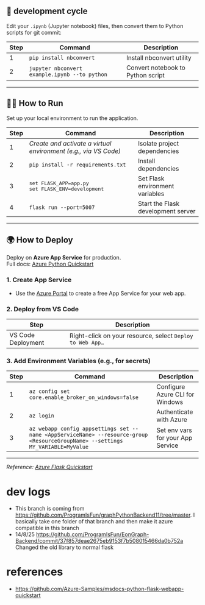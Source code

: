 ## 🚀 development cycle

Edit your `.ipynb` (Jupyter notebook) files, then convert them to Python scripts for git commit:

| Step | Command                                               | Description                       |
|------|------------------------------------------------------|-----------------------------------|
| 1    | `pip install nbconvert`                              | Install nbconvert utility         |
| 2    | `jupyter nbconvert example.ipynb --to python`        | Convert notebook to Python script |

---

## 🏃‍♂️ How to Run

Set up your local environment to run the application.

| Step | Command                                                         | Description                            |
|------|-----------------------------------------------------------------|----------------------------------------|
| 1    | _Create and activate a virtual environment (e.g., via VS Code)_ | Isolate project dependencies          |
| 2    | `pip install -r requirements.txt`                               | Install dependencies                   |
| 3    | <pre>set FLASK_APP=app.py<br>set FLASK_ENV=development</pre>    | Set Flask environment variables        |
| 4    | `flask run --port=5007`                                         | Start the Flask development server     |

---

## 🌍 How to Deploy

Deploy on **Azure App Service** for production.  
Full docs: [Azure Python Quickstart](https://learn.microsoft.com/en-us/azure/app-service/quickstart-python?tabs=flask%2Cwindows%2Cazure-cli%2Cazure-cli-deploy%2Cdeploy-instructions-azportal%2Cterminal-bash%2Cdeploy-instructions-zip-azcli)

### 1. Create App Service
- Use the [Azure Portal](https://portal.azure.com) to create a free App Service for your web app.

### 2. Deploy from VS Code

| Step                   | Description                                              |
|------------------------|---------------------------------------------------------|
| VS Code Deployment     | Right-click on your resource, select `Deploy to Web App…`|

### 3. Add Environment Variables (e.g., for secrets)

| Step | Command                                                                                                                                      | Description                                 |
|------|---------------------------------------------------------------------------------------------------------------------------------------------|---------------------------------------------|
| 1    | `az config set core.enable_broker_on_windows=false`                                                                                         | Configure Azure CLI for Windows             |
| 2    | `az login`                                                                                                                                  | Authenticate with Azure                     |
| 3    | `az webapp config appsettings set --name <AppServiceName> --resource-group <ResourceGroupName> --settings MY_VARIABLE=MyValue` | Set env vars for your App Service           |

---

_Reference: [Azure Flask Quickstart](https://learn.microsoft.com/en-us/azure/app-service/quickstart-python?tabs=flask%2Cwindows%2Cazure-cli%2Cazure-cli-deploy%2Cdeploy-instructions-azportal%2Cterminal-bash%2Cdeploy-instructions-zip-azcli)_



# dev logs

- This branch is coming from https://github.com/ProgramIsFun/graphPythonBackend11/tree/master.  I basically take one folder of that branch and then make it azure compatible in this branch
- 14/8/25  https://github.com/ProgramIsFun/EonGraph-Backend/commit/37f857deae2675eb9153f7b508015466da0b752a  Changed the old library to normal flask


# references
- https://github.com/Azure-Samples/msdocs-python-flask-webapp-quickstart
